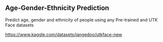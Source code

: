 ## Age-Gender-Ethnicity Prediction

Predict age, gender and ethnicity of people using any Pre-trained and UTK Face datasets


https://www.kaggle.com/datasets/jangedoo/utkface-new 